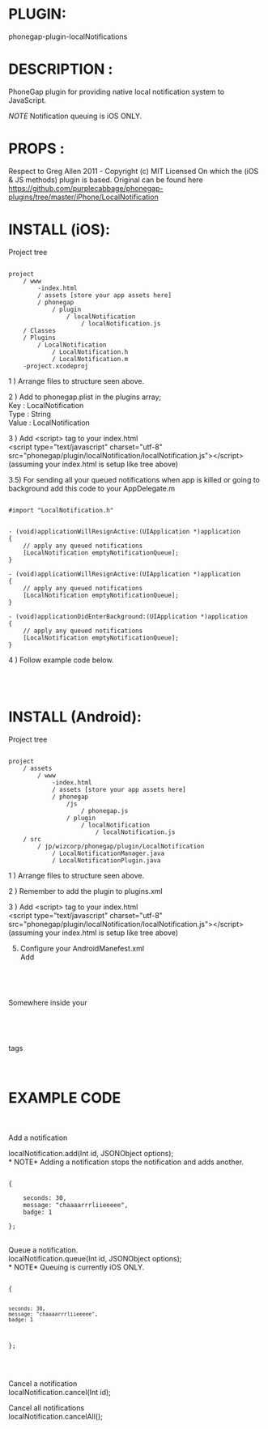 


# PLUGIN: 

phonegap-plugin-localNotifications



# DESCRIPTION :

PhoneGap plugin for providing native local notification system to JavaScript.

*NOTE* Notification queuing is iOS ONLY.


# PROPS :
Respect to Greg Allen 2011 -  Copyright (c) MIT Licensed
On which the (iOS & JS methods) plugin is based.
Original can be found here https://github.com/purplecabbage/phonegap-plugins/tree/master/iPhone/LocalNotification

# INSTALL (iOS): #

Project tree<br />

<pre><code>
project
	/ www
		-index.html
		/ assets [store your app assets here]
		/ phonegap
			/ plugin
				/ localNotification
					/ localNotification.js	
	/ Classes
	/ Plugins
		/ LocalNotification
			/ LocalNotification.h
			/ LocalNotification.m
	-project.xcodeproj
</code></pre>



1 ) Arrange files to structure seen above.

2 ) Add to phonegap.plist in the plugins array;<br />
Key : LocalNotification<br />
Type : String<br />
Value : LocalNotification<br />

3 ) Add \<script\> tag to your index.html<br />
\<script type="text/javascript" charset="utf-8" src="phonegap/plugin/localNotification/localNotification.js"\>\</script\><br />
(assuming your index.html is setup like tree above)

3.5) For sending all your queued notifications when app is killed or going to background add this code to your AppDelegate.m

<pre><code>
#import "LocalNotification.h"


- (void)applicationWillResignActive:(UIApplication *)application
{
	// apply any queued notifications
    [LocalNotification emptyNotificationQueue];
}

- (void)applicationWillResignActive:(UIApplication *)application
{
	// apply any queued notifications
    [LocalNotification emptyNotificationQueue];
}

- (void)applicationDidEnterBackground:(UIApplication *)application
{
	// apply any queued notifications
    [LocalNotification emptyNotificationQueue];
}
</pre></code>


4 ) Follow example code below.

<br />
<br />



# INSTALL (Android): #

Project tree<br />

<pre><code>
project
	/ assets
		/ www
			-index.html
			/ assets [store your app assets here]
			/ phonegap
				/js
					/ phonegap.js
				/ plugin
					/ localNotification
						/ localNotification.js	
	/ src
		/ jp/wizcorp/phonegap/plugin/LocalNotification
			/ LocalNotificationManager.java
			/ LocalNotificationPlugin.java
</code></pre>



1 ) Arrange files to structure seen above.


2 ) Remember to add the plugin to plugins.xml


3 ) Add \<script\> tag to your index.html<br />
\<script type="text/javascript" charset="utf-8" src="phonegap/plugin/localNotification/localNotification.js"\>\</script\><br />
(assuming your index.html is setup like tree above)


5) Configure your AndroidManefest.xml<br />
Add<br />
<pre><code>
	<receiver android:name="jp.wizcorp.phonegap.plugin.LocalNotification.LocalNotificationManager"/>
</pre></code>
<br />
Somewhere inside your <br />
<pre><code>
	<application></application>
</pre></code> <br />
tags


<br />
<br />
<br />

# EXAMPLE CODE #

<br />
<br />
Add a notification<br />

localNotification.add(Int id, JSONObject options);
<br />
    * NOTE* Adding a notification stops the notification and adds another. 
<br />
<pre><code>
{

    seconds: 30, 
    message: "chaaaarrrliieeeee", 
    badge: 1 

}; 
</code></pre>
<br />
Queue a notification.<br />
localNotification.queue(Int id, JSONObject options);
<br />
    * NOTE* Queuing is currently iOS ONLY. 
<br />
<pre><code>
{

    seconds: 30, 
    message: "chaaaarrrliieeeee", 
    badge: 1 

}; 
</code></pre>
<br />

Cancel a notification <br />
localNotification.cancel(Int id); 
<br />

Cancel all notifications<br />
localNotification.cancelAll(); 